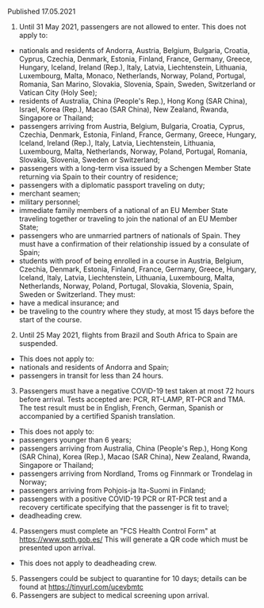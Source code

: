 Published 17.05.2021
1. Until 31 May 2021, passengers are not allowed to enter.
This does not apply to:
- nationals and residents of Andorra, Austria, Belgium, Bulgaria, Croatia, Cyprus, Czechia, Denmark, Estonia, Finland, France, Germany, Greece, Hungary, Iceland, Ireland (Rep.), Italy, Latvia, Liechtenstein, Lithuania, Luxembourg, Malta, Monaco, Netherlands, Norway, Poland, Portugal, Romania, San Marino, Slovakia, Slovenia, Spain, Sweden, Switzerland or Vatican City (Holy See);
- residents of Australia, China (People's Rep.), Hong Kong (SAR China), Israel, Korea (Rep.), Macao (SAR China), New Zealand, Rwanda, Singapore or Thailand;
- passengers arriving from Austria, Belgium, Bulgaria, Croatia, Cyprus, Czechia, Denmark, Estonia, Finland, France, Germany, Greece, Hungary, Iceland, Ireland (Rep.), Italy, Latvia, Liechtenstein, Lithuania, Luxembourg, Malta, Netherlands, Norway, Poland, Portugal, Romania, Slovakia, Slovenia, Sweden or Switzerland;
- passengers with a long-term visa issued by a Schengen Member State returning via Spain to their country of residence;
- passengers with a diplomatic passport traveling on duty;
- merchant seamen;
- military personnel;
- immediate family members of a national of an EU Member State traveling together or traveling to join the national of an EU Member State;
- passengers who are unmarried partners of nationals of Spain. They must have a confirmation of their relationship issued by a consulate of Spain;
- students with proof of being enrolled in a course in Austria, Belgium, Czechia, Denmark, Estonia, Finland, France, Germany, Greece, Hungary, Iceland, Italy, Latvia, Liechtenstein, Lithuania, Luxembourg, Malta, Netherlands, Norway, Poland, Portugal, Slovakia, Slovenia, Spain, Sweden or Switzerland. They must:
- have a medical insurance; and
- be traveling to the country where they study, at most 15 days before the start of the course.
2. Until 25 May 2021, flights from Brazil and South Africa to Spain are suspended. 
- This does not apply to:
- nationals and residents of Andorra and Spain;
- passengers in transit for less than 24 hours.
3. Passengers must have a negative COVID-19 test taken at most 72 hours before arrival. Tests accepted are: PCR, RT-LAMP, RT-PCR and TMA. The test result must be in English, French, German, Spanish or accompanied by a certified Spanish translation.
- This does not apply to:
- passengers younger than 6 years;
- passengers arriving from Australia, China (People's Rep.), Hong Kong (SAR China), Korea (Rep.), Macao (SAR China), New Zealand, Rwanda, Singapore or Thailand;
- passengers arriving from Nordland, Troms og Finnmark or Trondelag in Norway;
- passengers arriving from Pohjois-ja Ita-Suomi in Finland;
- passengers with a positive COVID-19 PCR or RT-PCR test and a recovery certificate specifying that the passenger is fit to travel;
- deadheading crew.
4. Passengers must complete an "FCS Health Control Form" at <a href="https://www.spth.gob.es/">https://www.spth.gob.es/</a> This will generate a QR code which must be presented upon arrival.
- This does not apply to deadheading crew.
5. Passengers could be subject to quarantine for 10 days; details can be found at <a href="https://tinyurl.com/ucevbmtc">https://tinyurl.com/ucevbmtc</a> 
6. Passengers are subject to medical screening upon arrival.

